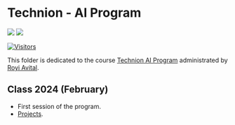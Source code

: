 # Technion - AI Program

![](https://i.imgur.com/kvThExG.png)
[![](./../FixelAlgorithmsLogo.png)](https://fixelalgorithms.gitlab.io/)

[![Visitors](https://hits.seeyoufarm.com/api/count/incr/badge.svg?url=https%3A%2F%2Fgithub.com%2FRoyiAvital%2FStackExchangeCodes&count_bg=%2379C83D&title_bg=%23555555&icon=&icon_color=%23E7E7E7&title=Visitors+%28Daily+%2F+Total%29&edge_flat=false)](https://github.com/FixelAlgorithmsTeam/FixelCourses)

This folder is dedicated to the course [Technion AI Program](https://cont-edu.technion.ac.il/programs/%D7%A7%D7%95%D7%A8%D7%A1%D7%99%D7%9D-%D7%91%D7%A9%D7%99%D7%AA%D7%95%D7%A3-%D7%94%D7%A8%D7%A9%D7%95%D7%AA-%D7%9C%D7%97%D7%93%D7%A9%D7%A0%D7%95%D7%AA/%D7%94%D7%9B%D7%A9%D7%A8%D7%AA-%D7%9E%D7%A4%D7%AA%D7%97%D7%99-ai/) administrated by [Royi Avital](https://fixelalgorithms.gitlab.io/).

## Class 2024 (February)

 - First session of the program.
 - [Projects](./Projects.md).

